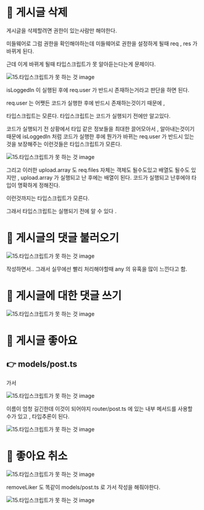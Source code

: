 
# 📌 게시글 삭제


게시글을 삭제할려면 권한이 있는사람만 해야한다.


미들웨어로 그럼 권한을 확인해야하는데 미들웨어로 권한을 설정하게 될때 req , res 가 바뀌게 된다.


근데 이게 바뀌게 될때 타입스크립트가 못 알아듣는다는게 문제이다.

![15.타입스크립트가 못 하는 것 image](https://slid-capture.s3.ap-northeast-2.amazonaws.com/public/capture_images/3b1046b16f894415aefdefa78d6c3ee9/4d9d76cb-f8b5-4728-98e1-f906c424b086.png)


isLoggedIn 이 실행된 후에 req.user 가 반드시 존재하는거라고 판단을 하면 된다.


req.user 는 어쨋든 코드가 실행한 후에 반드시 존재하는것이기 때문에 ,


타입스크립트는 모른다. 타입스크립트는 코드가 실행되기 전에만 알고있다.


코드가 실행되기 전 상황에서 타입 같은 정보들을 최대한 끌어모아서 , 알아내는것이기 때문에 isLoggedIn 처럼 코드가 실행한 후에 뭔가가 바뀌는 req.user 가 반드시 있는것을 보장해주는 이런것들은 타입스크립트가 모른다.

![15.타입스크립트가 못 하는 것 image](https://slid-capture.s3.ap-northeast-2.amazonaws.com/public/capture_images/3b1046b16f894415aefdefa78d6c3ee9/833cd0f3-1a2d-42f4-8201-0d1d61ff5b61.png)


그리고 이러한 upload.array 도 req.files 자체는 객체도 될수도있고 배열도 될수도 있지만 , upload.array 가 실행되고 난 후에는 배열이 된다. 코드가 실행되고 난후에야 타입이 명확하게 정해진다.


이런것까지는 타입스크립트가 모른다.


그래서 타입스크립트는 실행되기 전에 알 수 있다 .

# 📌 게시글의 댓글 불러오기

![15.타입스크립트가 못 하는 것 image](https://slid-capture.s3.ap-northeast-2.amazonaws.com/public/image_upload/3b1046b16f894415aefdefa78d6c3ee9/765e1254-b8f7-408b-a116-7d2f21810f6e.png)


작성하면서.. 그래서 실무에선 빨리 처리해야할때 any 의 유혹을 많이 느낀다고 함.

# 📌 게시글에 대한 댓글 쓰기

![15.타입스크립트가 못 하는 것 image](https://slid-capture.s3.ap-northeast-2.amazonaws.com/public/image_upload/3b1046b16f894415aefdefa78d6c3ee9/eb29d46f-6bee-4c43-af4c-e65845bdfad1.png)

# 📌 게시글 좋아요


## 👉 models/post.ts

가서

![15.타입스크립트가 못 하는 것 image](https://slid-capture.s3.ap-northeast-2.amazonaws.com/public/capture_images/3b1046b16f894415aefdefa78d6c3ee9/1ba9d5c0-bbe5-45b2-ae41-b077d02b5ec8.png)

이름이 엄청 길긴한데 이것이 되어야지 router/post.ts 에 있는 내부 메서드를 사용할 수가 있고 , 타입추론이 된다.

![15.타입스크립트가 못 하는 것 image](https://slid-capture.s3.ap-northeast-2.amazonaws.com/public/capture_images/3b1046b16f894415aefdefa78d6c3ee9/fe459b17-9294-4c4b-94df-d3e77bb4c025.png)

# 📌 좋아요 취소

![15.타입스크립트가 못 하는 것 image](https://slid-capture.s3.ap-northeast-2.amazonaws.com/public/image_upload/3b1046b16f894415aefdefa78d6c3ee9/aa95e2cf-302e-48f5-af11-c5f7221b9242.png)

removeLiker 도 똑같이 models/post.ts 로 가서 작성을 해줘야한다.

![15.타입스크립트가 못 하는 것 image](https://slid-capture.s3.ap-northeast-2.amazonaws.com/public/capture_images/3b1046b16f894415aefdefa78d6c3ee9/890fbc56-d9dc-4879-804a-6da960aae058.png)

